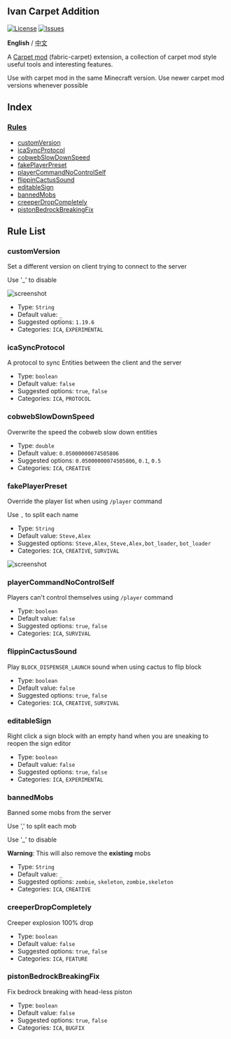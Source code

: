 ## Ivan Carpet Addition

[![License](https://img.shields.io/github/license/Ivan-YFw/Ivan-Carpet-Addition.svg)](http://www.gnu.org/licenses/lgpl-3.0.html)
[![Issues](https://img.shields.io/github/issues/Ivan-YFw/Ivan-Carpet-Addition.svg)](https://github.com/Ivan-YFw/Ivan-Carpet-Addition/issues)

**English** / [中文](https://github.com/Ivan-YFw/Ivan-Carpet-Addition/blob/fabric-1.15.2/README_CN.md)

A [Carpet mod](https://github.com/gnembon/fabric-carpet) (fabric-carpet) extension, a collection of carpet mod style useful tools and interesting features.

Use with carpet mod in the same Minecraft version. Use newer carpet mod versions whenever possible

## Index

### [Rules](#rule-list)

 - [customVersion](#customVersion)
 - [icaSyncProtocol](#icaSyncProtocol)
 - [cobwebSlowDownSpeed](#cobwebSlowDownSpeed)
 - [fakePlayerPreset](#fakePlayerPreset)
 - [playerCommandNoControlSelf](#playerCommandNoControlSelf)
 - [flippinCactusSound](#flippinCactusSound)
 - [editableSign](#editableSign)
 - [bannedMobs](#bannedMobs)
 - [creeperDropCompletely](#creeperDropCompletely)
 - [pistonBedrockBreakingFix](#pistonBedrockBreakingFix)
 
## Rule List

### customVersion

Set a different version on client trying to connect to the server

Use '_' to disable

![screenshot](https://raw.githubusercontent.com/Ivan-YFw/Ivan-Carpet-Addition/fabric-1.15.2/screenshots/customVersion.png)

- Type: `String`  
- Default value: `_`  
- Suggested options: `1.19.6`
- Categories: `ICA`, `EXPERIMENTAL` 

### icaSyncProtocol

A protocol to sync Entities between the client and the server

- Type: `boolean`  
- Default value: `false`  
- Suggested options: `true`, `false`
- Categories: `ICA`, `PROTOCOL` 

### cobwebSlowDownSpeed

Overwrite the speed the cobweb slow down entities

- Type: `double`  
- Default value: `0.05000000074505806`  
- Suggested options: `0.05000000074505806`, `0.1`, `0.5`
- Categories: `ICA`, `CREATIVE` 

### fakePlayerPreset

Override the player list when using `/player` command

Use `,` to split each name

- Type: `String`
- Default value: `Steve,Alex`  
- Suggested options: `Steve,Alex`, `Steve,Alex,bot_loader`, `bot_loader`
- Categories: `ICA`, `CREATIVE`, `SURVIVAL` 

![screenshot](https://raw.githubusercontent.com/Ivan-YFw/Ivan-Carpet-Addition/fabric-1.15.2/screenshots/fakePlayerPreset.png)

### playerCommandNoControlSelf

Players can't control themselves using `/player` command

- Type: `boolean`
- Default value: `false`  
- Suggested options: `true`, `false`
- Categories: `ICA`, `SURVIVAL` 

### flippinCactusSound

Play `BLOCK_DISPENSER_LAUNCH` sound when using cactus to flip block

- Type: `boolean`
- Default value: `false`  
- Suggested options: `true`, `false`
- Categories: `ICA`, `CREATIVE`, `SURVIVAL` 

### editableSign

Right click a sign block with an empty hand when you are sneaking to reopen the sign editor

- Type: `boolean`
- Default value: `false`  
- Suggested options: `true`, `false`
- Categories: `ICA`, `EXPERIMENTAL` 

### bannedMobs

Banned some mobs from the server

Use ',' to split each mob

Use '_' to disable

**Warning**: This will also remove the **existing** mobs

- Type: `String`
- Default value: `_`  
- Suggested options: `zombie`, `skeleton`, `zombie,skeleton`
- Categories: `ICA`, `CREATIVE` 

### creeperDropCompletely

Creeper explosion 100% drop

- Type: `boolean`
- Default value: `false`  
- Suggested options: `true`, `false`
- Categories: `ICA`, `FEATURE` 

### pistonBedrockBreakingFix

Fix bedrock breaking with head-less piston

- Type: `boolean`
- Default value: `false`  
- Suggested options: `true`, `false`
- Categories: `ICA`, `BUGFIX` 
